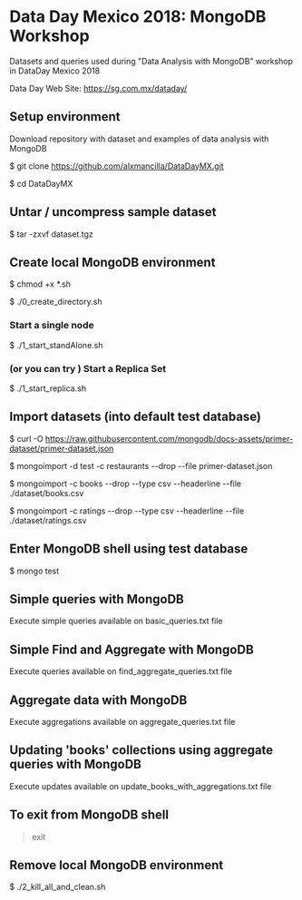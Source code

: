 # Data Day Mexico 2018: MongoDB Workshop 

Datasets and queries used during "Data Analysis with MongoDB" workshop in DataDay Mexico 2018 

Data Day Web Site: https://sg.com.mx/dataday/

## Setup  environment

Download repository with dataset and examples of data analysis with MongoDB

$ git clone https://github.com/alxmancilla/DataDayMX.git

$ cd DataDayMX

## Untar / uncompress sample dataset

$ tar -zxvf dataset.tgz 

## Create local MongoDB environment 
$ chmod +x *.sh

$ ./0_create_directory.sh 

### Start a single node 
$ ./1_start_standAlone.sh 

### (or you can try ) Start a Replica Set
$ ./1_start_replica.sh 


## Import datasets (into default test database)

$ curl -O  https://raw.githubusercontent.com/mongodb/docs-assets/primer-dataset/primer-dataset.json

$ mongoimport -d test -c restaurants --drop --file primer-dataset.json

$ mongoimport  -c books --drop --type csv --headerline --file ./dataset/books.csv 

$ mongoimport  -c ratings --drop --type csv --headerline --file ./dataset/ratings.csv 

## Enter MongoDB shell using test database 

$ mongo test

## Simple queries with MongoDB  

Execute simple queries available on basic_queries.txt file

## Simple Find and Aggregate  with MongoDB  

Execute queries available on find_aggregate_queries.txt file

## Aggregate data with MongoDB  

Execute aggregations available on aggregate_queries.txt file

## Updating 'books' collections using aggregate queries with MongoDB  

Execute updates available on update_books_with_aggregations.txt file

## To exit from MongoDB shell

> exit

## Remove local MongoDB environment 

$ ./2_kill_all_and_clean.sh 


